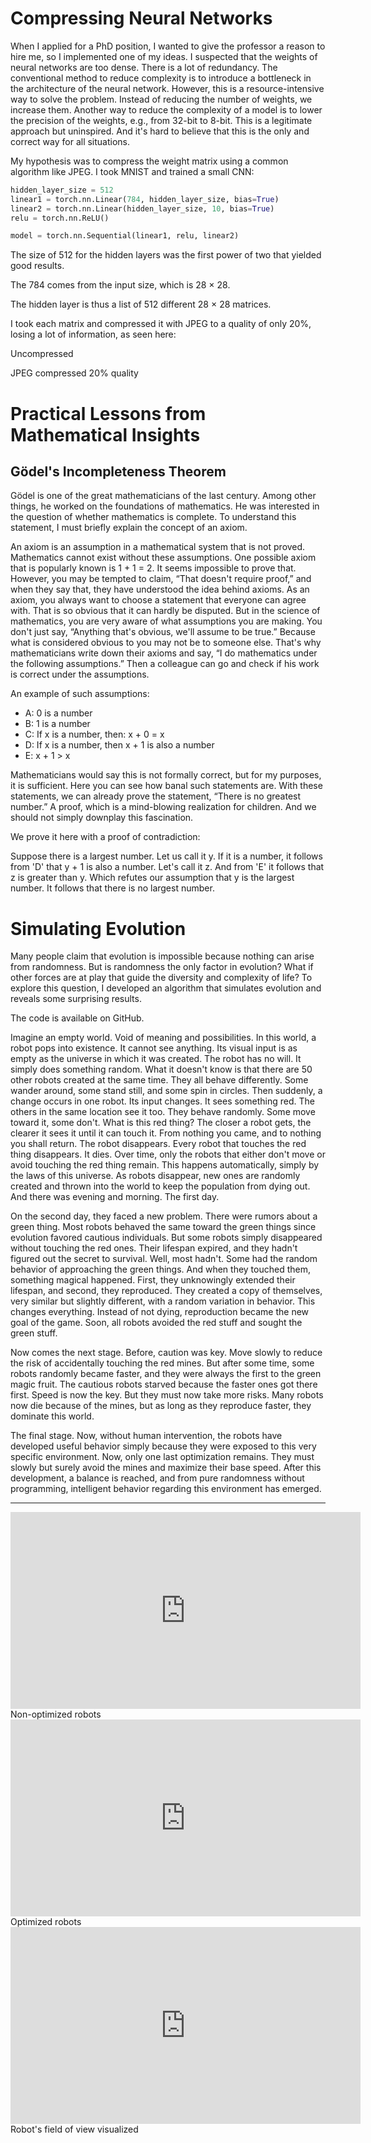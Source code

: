 # Compressing Neural Networks

When I applied for a PhD position, I wanted to give the professor a reason to hire me, so I implemented one of my ideas. I suspected that the weights of neural networks are too dense. There is a lot of redundancy. The conventional method to reduce complexity is to introduce a bottleneck in the architecture of the neural network. However, this is a resource-intensive way to solve the problem. Instead of reducing the number of weights, we increase them. Another way to reduce the complexity of a model is to lower the precision of the weights, e.g., from 32-bit to 8-bit. This is a legitimate approach but uninspired. And it's hard to believe that this is the only and correct way for all situations.

My hypothesis was to compress the weight matrix using a common algorithm like JPEG. I took MNIST and trained a small CNN:

```python
hidden_layer_size = 512
linear1 = torch.nn.Linear(784, hidden_layer_size, bias=True)
linear2 = torch.nn.Linear(hidden_layer_size, 10, bias=True)
relu = torch.nn.ReLU()

model = torch.nn.Sequential(linear1, relu, linear2)
```

The size of 512 for the hidden layers was the first power of two that yielded good results.

The 784 comes from the input size, which is 28 × 28.

The hidden layer is thus a list of 512 different 28 × 28 matrices.

I took each matrix and compressed it with JPEG to a quality of only 20%, losing a lot of information, as seen here:

Uncompressed

JPEG compressed 20% quality
# Practical Lessons from Mathematical Insights

## Gödel's Incompleteness Theorem

Gödel is one of the great mathematicians of the last century. Among other things, he worked on the foundations of mathematics. He was interested in the question of whether mathematics is complete. To understand this statement, I must briefly explain the concept of an axiom.

An axiom is an assumption in a mathematical system that is not proved. Mathematics cannot exist without these assumptions. One possible axiom that is popularly known is 1 + 1 = 2. It seems impossible to prove that. However, you may be tempted to claim, “That doesn't require proof,” and when they say that, they have understood the idea behind axioms. As an axiom, you always want to choose a statement that everyone can agree with. That is so obvious that it can hardly be disputed. But in the science of mathematics, you are very aware of what assumptions you are making. You don't just say, “Anything that's obvious, we'll assume to be true.” Because what is considered obvious to you may not be to someone else. That's why mathematicians write down their axioms and say, “I do mathematics under the following assumptions.” Then a colleague can go and check if his work is correct under the assumptions.

An example of such assumptions:

- A: 0 is a number
- B: 1 is a number
- C: If x is a number, then: x + 0 = x
- D: If x is a number, then x + 1 is also a number
- E: x + 1 > x

Mathematicians would say this is not formally correct, but for my purposes, it is sufficient. Here you can see how banal such statements are. With these statements, we can already prove the statement, “There is no greatest number.” A proof, which is a mind-blowing realization for children. And we should not simply downplay this fascination.

We prove it here with a proof of contradiction:

Suppose there is a largest number. Let us call it y. If it is a number, it follows from 'D' that y + 1 is also a number. Let's call it z. And from 'E' it follows that z is greater than y. Which refutes our assumption that y is the largest number. It follows that there is no largest number.
# Simulating Evolution

Many people claim that evolution is impossible because nothing can arise from randomness. But is randomness the only factor in evolution? What if other forces are at play that guide the diversity and complexity of life? To explore this question, I developed an algorithm that simulates evolution and reveals some surprising results.

The code is available on GitHub.

Imagine an empty world. Void of meaning and possibilities. In this world, a robot pops into existence. It cannot see anything. Its visual input is as empty as the universe in which it was created. The robot has no will. It simply does something random. What it doesn't know is that there are 50 other robots created at the same time. They all behave differently. Some wander around, some stand still, and some spin in circles. Then suddenly, a change occurs in one robot. Its input changes. It sees something red. The others in the same location see it too. They behave randomly. Some move toward it, some don't. What is this red thing? The closer a robot gets, the clearer it sees it until it can touch it. From nothing you came, and to nothing you shall return. The robot disappears. Every robot that touches the red thing disappears. It dies. Over time, only the robots that either don't move or avoid touching the red thing remain. This happens automatically, simply by the laws of this universe. As robots disappear, new ones are randomly created and thrown into the world to keep the population from dying out. And there was evening and morning. The first day.

On the second day, they faced a new problem. There were rumors about a green thing. Most robots behaved the same toward the green things since evolution favored cautious individuals. But some robots simply disappeared without touching the red ones. Their lifespan expired, and they hadn't figured out the secret to survival. Well, most hadn't. Some had the random behavior of approaching the green things. And when they touched them, something magical happened. First, they unknowingly extended their lifespan, and second, they reproduced. They created a copy of themselves, very similar but slightly different, with a random variation in behavior. This changes everything. Instead of not dying, reproduction became the new goal of the game. Soon, all robots avoided the red stuff and sought the green stuff.

Now comes the next stage. Before, caution was key. Move slowly to reduce the risk of accidentally touching the red mines. But after some time, some robots randomly became faster, and they were always the first to the green magic fruit. The cautious robots starved because the faster ones got there first. Speed is now the key. But they must now take more risks. Many robots now die because of the mines, but as long as they reproduce faster, they dominate this world.

The final stage. Now, without human intervention, the robots have developed useful behavior simply because they were exposed to this very specific environment. Now, only one last optimization remains. They must slowly but surely avoid the mines and maximize their base speed. After this development, a balance is reached, and from pure randomness without programming, intelligent behavior regarding this environment has emerged.
  
---

<iframe width="560" height="315" src="https://www.youtube.com/embed/ietVz2V5iDI?si=oZbGKo8A3-BdxUVX" title="YouTube video player" frameborder="0" allow="accelerometer; autoplay; clipboard-write; encrypted-media; gyroscope; picture-in-picture; web-share" referrerpolicy="strict-origin-when-cross-origin" allowfullscreen></iframe>  
Non-optimized robots


<iframe width="560" height="315" src="https://www.youtube.com/embed/w4fR5Zr0aZo?si=oZbGKo8A3-BdxUVX" title="YouTube video player" frameborder="0" allow="accelerometer; autoplay; clipboard-write; encrypted-media; gyroscope; picture-in-picture; web-share" referrerpolicy="strict-origin-when-cross-origin" allowfullscreen></iframe>  
Optimized robots

<iframe width="560" height="315" src="https://www.youtube.com/embed/D7IjajvfVnw?si=oZbGKo8A3-BdxUVX" title="YouTube video player" frameborder="0" allow="accelerometer; autoplay; clipboard-write; encrypted-media; gyroscope; picture-in-picture; web-share" referrerpolicy="strict-origin-when-cross-origin" allowfullscreen></iframe>  
Robot's field of view visualized
